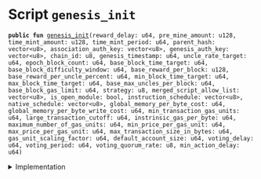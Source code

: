 
<a name="genesis_init"></a>

# Script `genesis_init`






<pre><code><b>public</b> <b>fun</b> <a href="genesis_init.md#genesis_init">genesis_init</a>(reward_delay: u64, pre_mine_amount: u128, time_mint_amount: u128, time_mint_period: u64, parent_hash: vector&lt;u8&gt;, association_auth_key: vector&lt;u8&gt;, genesis_auth_key: vector&lt;u8&gt;, chain_id: u8, genesis_timestamp: u64, uncle_rate_target: u64, epoch_block_count: u64, base_block_time_target: u64, base_block_difficulty_window: u64, base_reward_per_block: u128, base_reward_per_uncle_percent: u64, min_block_time_target: u64, max_block_time_target: u64, base_max_uncles_per_block: u64, base_block_gas_limit: u64, strategy: u8, merged_script_allow_list: vector&lt;u8&gt;, is_open_module: bool, instruction_schedule: vector&lt;u8&gt;, native_schedule: vector&lt;u8&gt;, global_memory_per_byte_cost: u64, global_memory_per_byte_write_cost: u64, min_transaction_gas_units: u64, large_transaction_cutoff: u64, instrinsic_gas_per_byte: u64, maximum_number_of_gas_units: u64, min_price_per_gas_unit: u64, max_price_per_gas_unit: u64, max_transaction_size_in_bytes: u64, gas_unit_scaling_factor: u64, default_account_size: u64, voting_delay: u64, voting_period: u64, voting_quorum_rate: u8, min_action_delay: u64)
</code></pre>



<details>
<summary>Implementation</summary>


<pre><code><b>fun</b> <a href="genesis_init.md#genesis_init">genesis_init</a>(

    reward_delay: u64,

    pre_mine_amount: u128,
    time_mint_amount: u128,
    time_mint_period: u64,
    parent_hash: vector&lt;u8&gt;,
    association_auth_key: vector&lt;u8&gt;,
    genesis_auth_key: vector&lt;u8&gt;,
    chain_id: u8,
    genesis_timestamp: u64,

    //consensus config
    uncle_rate_target: u64,
    epoch_block_count: u64,
    base_block_time_target: u64,
    base_block_difficulty_window: u64,
    base_reward_per_block: u128,
    base_reward_per_uncle_percent: u64,
    min_block_time_target: u64,
    max_block_time_target: u64,
    base_max_uncles_per_block: u64,
    base_block_gas_limit: u64,
    strategy: u8,

    //vm config
    merged_script_allow_list: vector&lt;u8&gt;,
    is_open_module: bool,
    instruction_schedule: vector&lt;u8&gt;,
    native_schedule: vector&lt;u8&gt;,

    //gas constants
    global_memory_per_byte_cost: u64,
    global_memory_per_byte_write_cost: u64,
    min_transaction_gas_units: u64,
    large_transaction_cutoff: u64,
    instrinsic_gas_per_byte: u64,
    maximum_number_of_gas_units: u64,
    min_price_per_gas_unit: u64,
    max_price_per_gas_unit: u64,
    max_transaction_size_in_bytes: u64,
    gas_unit_scaling_factor: u64,
    default_account_size: u64,

    // dao config
    voting_delay: u64,
    voting_period: u64,
    voting_quorum_rate: u8,
    min_action_delay: u64,
) {
    <b>assert</b>(<a href="../../modules/doc/Timestamp.md#0x1_Timestamp_is_genesis">Timestamp::is_genesis</a>(), 1);
    // create genesis account
    <b>let</b> genesis_account = <a href="../../modules/doc/Account.md#0x1_Account_create_genesis_account">Account::create_genesis_account</a>(<a href="../../modules/doc/CoreAddresses.md#0x1_CoreAddresses_GENESIS_ADDRESS">CoreAddresses::GENESIS_ADDRESS</a>());
    //Init <b>global</b> time
    <a href="../../modules/doc/Timestamp.md#0x1_Timestamp_initialize">Timestamp::initialize</a>(&genesis_account, genesis_timestamp);
    <a href="../../modules/doc/ChainId.md#0x1_ChainId_initialize">ChainId::initialize</a>(&genesis_account, chain_id);
    <a href="../../modules/doc/ConsensusStrategy.md#0x1_ConsensusStrategy_initialize">ConsensusStrategy::initialize</a>(&genesis_account, strategy);
    <a href="../../modules/doc/Block.md#0x1_Block_initialize">Block::initialize</a>(&genesis_account, parent_hash);
    <a href="../../modules/doc/TransactionPublishOption.md#0x1_TransactionPublishOption_initialize">TransactionPublishOption::initialize</a>(
        &genesis_account,
        merged_script_allow_list,
        is_open_module,
    );
    // init config
    <a href="../../modules/doc/VMConfig.md#0x1_VMConfig_initialize">VMConfig::initialize</a>(
        &genesis_account,
        instruction_schedule,
        native_schedule,
        global_memory_per_byte_cost,
        global_memory_per_byte_write_cost,
        min_transaction_gas_units,
        large_transaction_cutoff,
        instrinsic_gas_per_byte,
        maximum_number_of_gas_units,
        min_price_per_gas_unit,
        max_price_per_gas_unit,
        max_transaction_size_in_bytes,
        gas_unit_scaling_factor,
        default_account_size,
    );
    <a href="../../modules/doc/Version.md#0x1_Version_initialize">Version::initialize</a>(&genesis_account);
    <a href="../../modules/doc/TransactionTimeout.md#0x1_TransactionTimeout_initialize">TransactionTimeout::initialize</a>(&genesis_account);
    <a href="../../modules/doc/ConsensusConfig.md#0x1_ConsensusConfig_initialize">ConsensusConfig::initialize</a>(
        &genesis_account,
        uncle_rate_target,
        epoch_block_count,
        base_block_time_target,
        base_block_difficulty_window,
        base_reward_per_block,
        base_reward_per_uncle_percent,
        min_block_time_target,
        max_block_time_target,
        base_max_uncles_per_block,
        base_block_gas_limit,
        strategy,
    );
    <a href="../../modules/doc/BlockReward.md#0x1_BlockReward_initialize">BlockReward::initialize</a>(&genesis_account, reward_delay);
    <a href="../../modules/doc/TransactionFee.md#0x1_TransactionFee_initialize">TransactionFee::initialize</a>(&genesis_account);
    <b>let</b> association = <a href="../../modules/doc/Account.md#0x1_Account_create_genesis_account">Account::create_genesis_account</a>(
        <a href="../../modules/doc/CoreAddresses.md#0x1_CoreAddresses_ASSOCIATION_ROOT_ADDRESS">CoreAddresses::ASSOCIATION_ROOT_ADDRESS</a>(),
    );
    //Grant stdlib maintainer <b>to</b> association
    <a href="../../modules/doc/PackageTxnManager.md#0x1_PackageTxnManager_grant_maintainer">PackageTxnManager::grant_maintainer</a>(&genesis_account, <a href="../../modules/doc/Signer.md#0x1_Signer_address_of">Signer::address_of</a>(&association));
    // stdlib <b>use</b> two phase upgrade strategy.
    <a href="../../modules/doc/PackageTxnManager.md#0x1_PackageTxnManager_update_module_upgrade_strategy">PackageTxnManager::update_module_upgrade_strategy</a>(
        &genesis_account,
        <a href="../../modules/doc/PackageTxnManager.md#0x1_PackageTxnManager_STRATEGY_TWO_PHASE">PackageTxnManager::STRATEGY_TWO_PHASE</a>(),
    );
    // stc should be initialized after genesis_account's <b>module</b> upgrade strategy set.
    {
        <a href="../../modules/doc/STC.md#0x1_STC_initialize">STC::initialize</a>(&genesis_account, voting_delay, voting_period, voting_quorum_rate, min_action_delay);
        <a href="../../modules/doc/Account.md#0x1_Account_accept_token">Account::accept_token</a>&lt;<a href="../../modules/doc/STC.md#0x1_STC">STC</a>&gt;(&genesis_account);
        <a href="../../modules/doc/DummyToken.md#0x1_DummyToken_initialize">DummyToken::initialize</a>(&genesis_account);
        <a href="../../modules/doc/Account.md#0x1_Account_accept_token">Account::accept_token</a>&lt;<a href="../../modules/doc/STC.md#0x1_STC">STC</a>&gt;(&association);
    };
    <a href="../../modules/doc/TokenLockPool.md#0x1_TokenLockPool_initialize">TokenLockPool::initialize</a>(&genesis_account);
    <b>if</b> (pre_mine_amount &gt; 0) {
        <b>let</b> stc = <a href="../../modules/doc/Token.md#0x1_Token_mint">Token::mint</a>&lt;<a href="../../modules/doc/STC.md#0x1_STC">STC</a>&gt;(&genesis_account, pre_mine_amount);
        <a href="../../modules/doc/Account.md#0x1_Account_deposit_to">Account::deposit_to</a>(&genesis_account, <a href="../../modules/doc/Signer.md#0x1_Signer_address_of">Signer::address_of</a>(&association), stc);
    };
    <b>if</b> (time_mint_amount &gt; 0) {
        <b>let</b> cap = <a href="../../modules/doc/Token.md#0x1_Token_remove_mint_capability">Token::remove_mint_capability</a>&lt;<a href="../../modules/doc/STC.md#0x1_STC">STC</a>&gt;(&genesis_account);
        <b>let</b> key = <a href="../../modules/doc/Token.md#0x1_Token_issue_linear_mint_key">Token::issue_linear_mint_key</a>&lt;<a href="../../modules/doc/STC.md#0x1_STC">STC</a>&gt;(&cap, time_mint_amount, time_mint_period);
        <a href="../../modules/doc/Token.md#0x1_Token_add_mint_capability">Token::add_mint_capability</a>(&genesis_account, cap);
        <a href="../../modules/doc/Box.md#0x1_Box_put">Box::put</a>(&association, key);
    };
    // only dev network set genesis auth key.
    <b>if</b> (!<a href="../../modules/doc/Vector.md#0x1_Vector_is_empty">Vector::is_empty</a>(&genesis_auth_key)) {
        <b>let</b> genesis_rotate_key_cap = <a href="../../modules/doc/Account.md#0x1_Account_extract_key_rotation_capability">Account::extract_key_rotation_capability</a>(&genesis_account);
        <a href="../../modules/doc/Account.md#0x1_Account_rotate_authentication_key">Account::rotate_authentication_key</a>(&genesis_rotate_key_cap, genesis_auth_key);
        <a href="../../modules/doc/Account.md#0x1_Account_restore_key_rotation_capability">Account::restore_key_rotation_capability</a>(genesis_rotate_key_cap);
    };
    <b>let</b> assoc_rotate_key_cap = <a href="../../modules/doc/Account.md#0x1_Account_extract_key_rotation_capability">Account::extract_key_rotation_capability</a>(&association);
    <a href="../../modules/doc/Account.md#0x1_Account_rotate_authentication_key">Account::rotate_authentication_key</a>(&assoc_rotate_key_cap, association_auth_key);
    <a href="../../modules/doc/Account.md#0x1_Account_restore_key_rotation_capability">Account::restore_key_rotation_capability</a>(assoc_rotate_key_cap);
    //Start time, <a href="../../modules/doc/Timestamp.md#0x1_Timestamp_is_genesis">Timestamp::is_genesis</a>() will <b>return</b> <b>false</b>. this call should at the end of genesis init.
    <a href="../../modules/doc/Timestamp.md#0x1_Timestamp_set_time_has_started">Timestamp::set_time_has_started</a>(&genesis_account);
    <a href="../../modules/doc/Account.md#0x1_Account_release_genesis_signer">Account::release_genesis_signer</a>(genesis_account);
    <a href="../../modules/doc/Account.md#0x1_Account_release_genesis_signer">Account::release_genesis_signer</a>(association);
}
</code></pre>



</details>
